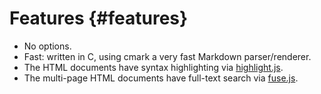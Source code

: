 # Features {#features}

* No options.
* Fast: written in C, using cmark a very fast Markdown parser/renderer.
* The HTML documents have syntax highlighting via [highlight.js](https://highlightjs.org/).
* The multi-page HTML documents have full-text search via [fuse.js](https://fusejs.io/).

